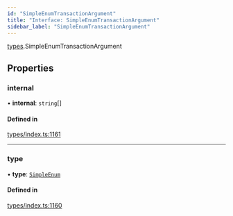 ```yaml
---
id: "SimpleEnumTransactionArgument"
title: "Interface: SimpleEnumTransactionArgument"
sidebar_label: "SimpleEnumTransactionArgument"
---
```


[types](../../../modules/Types/Types.md).SimpleEnumTransactionArgument

## Properties

### internal

• **internal**: `string`[]

#### Defined in

[types/index.ts:1161](https://github.com/PolymeshAssociation/polymesh-sdk/blob/07a4c5b0/src/types/index.ts#L1161)

___

### type

• **type**: [`SimpleEnum`](../../../enums/Types/TransactionArgumentType/TransactionArgumentType.md#simpleenum)

#### Defined in

[types/index.ts:1160](https://github.com/PolymeshAssociation/polymesh-sdk/blob/07a4c5b0/src/types/index.ts#L1160)
